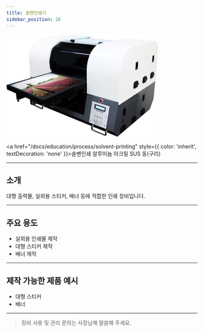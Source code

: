 ```yaml
---
title: 솔벤인쇄기
sidebar_position: 16
---
```


<div style={{textAlign:'center'}}>
  <img src="/img/machine/솔벤인쇄기.jpg" alt="솔벤인쇄기" style={{maxWidth:'400px', borderRadius:'8px', boxShadow:'0 2px 8px #ccc'}} />
</div>

<span className="badge badge--primary"><a href="/docs/education/process/solvent-printing" style={{ color: 'inherit', textDecoration: 'none' }}>솔벤인쇄</a></span>
<span className="badge badge--info">알루미늄</span>
<span className="badge badge--info">아크릴</span>
<span className="badge badge--info">SUS</span>
<span className="badge badge--info">동(구리)</span>

---

## 소개
대형 출력물, 실외용 스티커, 배너 등에 적합한 인쇄 장비입니다.

---

## 주요 용도
- 실외용 인쇄물 제작
- 대형 스티커 제작
- 배너 제작

---

## 제작 가능한 제품 예시
- 대형 스티커
- 배너

---

> 장비 사용 및 관리 문의는 사장님께 말씀해 주세요. 